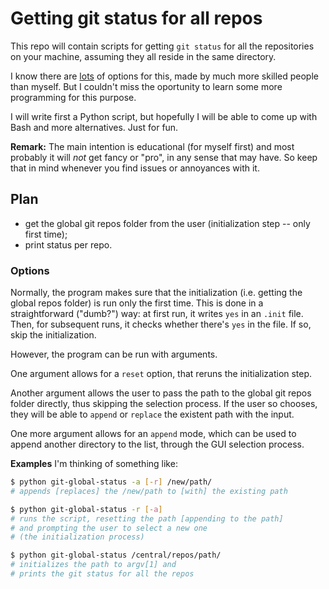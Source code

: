 # Getting git status for all repos
This repo will contain scripts for getting `git status` for all the repositories on your machine, assuming they all reside in the same directory.

I know there are [lots](https://stackoverflow.com/questions/18757843/git-status-over-all-repos#18760535) of options for this, made by much more skilled people than myself. But I couldn't miss the oportunity to learn some more programming for this purpose.

I will write first a Python script, but hopefully I will be able to come up with Bash and more alternatives. Just for fun.

**Remark:** The main intention is educational (for myself first) and most probably it will *not* get fancy or "pro", in any sense that may have. So keep that in mind whenever you find issues or annoyances with it.

## Plan
- get the global git repos folder from the user (initialization step -- only first time);
- print status per repo.

### Options
Normally, the program makes sure that the initialization (i.e. getting the global repos folder) is run only the first time. This is done in a straightforward ("dumb?") way: at first run, it writes `yes` in an `.init` file. Then, for subsequent runs, it checks whether there's `yes` in the file. If so, skip the initialization.

However, the program can be run with arguments. 

One argument allows for a `reset` option, that reruns the initialization step.

Another argument allows the user to pass the path to the global git repos folder directly, thus skipping the selection process. If the user so chooses, they will be able to `append` or `replace` the existent path with the input.

One more argument allows for an `append` mode, which can be used to append another directory to the list, through the GUI selection process.

**Examples**
I'm thinking of something like:

```bash
$ python git-global-status -a [-r] /new/path/
# appends [replaces] the /new/path to [with] the existing path

$ python git-global-status -r [-a]
# runs the script, resetting the path [appending to the path]
# and prompting the user to select a new one
# (the initialization process)

$ python git-global-status /central/repos/path/
# initializes the path to argv[1] and 
# prints the git status for all the repos
```
